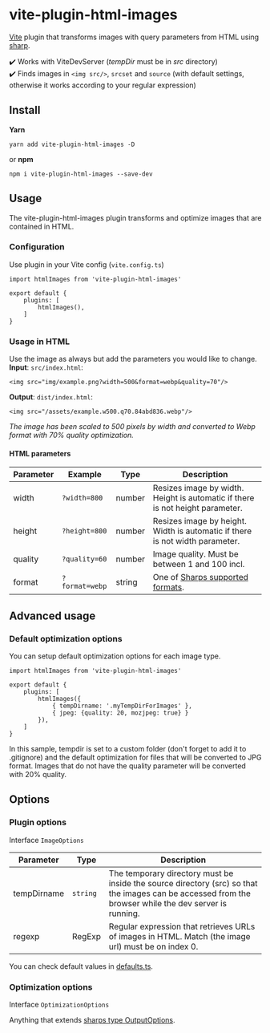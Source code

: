 # vite-plugin-html-images
[Vite](https://github.com/vitejs/vite) plugin that transforms images with query parameters from HTML using [sharp](https://github.com/lovell/sharp).

✔️ Works with ViteDevServer (*tempDir* must be in *src* directory)  
✔️ Finds images in `<img src/>`, `srcset` and `source` (with default settings, otherwise it works according to your regular expression)

## Install
**Yarn**
```
yarn add vite-plugin-html-images -D
```
or **npm**
```
npm i vite-plugin-html-images --save-dev
```

## Usage
The vite-plugin-html-images plugin transforms and optimize images that are contained in HTML.
### Configuration
Use plugin in your Vite config (`vite.config.ts`)
```
import htmlImages from 'vite-plugin-html-images'

export default {
    plugins: [
        htmlImages(),
    ]
}
```
### Usage in HTML
Use the image as always but add the parameters you would like to change.   
**Input**: `src/index.html`:
```
<img src="img/example.png?width=500&format=webp&quality=70"/>
```   
**Output**: `dist/index.html`:
```
<img src="/assets/example.w500.q70.84abd836.webp"/>
```
*The image has been scaled to 500 pixels by width and converted to Webp format with 70% quality optimization.*

#### HTML parameters
| Parameter | Example | Type  | Description |
| ----------- | -----------  | ----------- | ----------- |
| width | `?width=800` | number | Resizes image by width. Height is automatic if there is not height parameter.
| height | `?height=800` | number | Resizes image by height. Width is automatic if there is not width parameter.
| quality | `?quality=60` | number | Image quality. Must be between 1 and 100 incl.
| format | `?format=webp` | string | One of [Sharps supported formats](https://sharp.pixelplumbing.com/api-output).

## Advanced usage
### Default optimization options
You can setup default optimization options for each image type.
```
import htmlImages from 'vite-plugin-html-images'

export default {
    plugins: [
        htmlImages({
            { tempDirname: '.myTempDirForImages' },
            { jpeg: {quality: 20, mozjpeg: true} }
        }),
    ]
}
```
In this sample, tempdir is set to a custom folder (don't forget to add it to .gitignore) and the default optimization for files that will be converted to JPG format. Images that do not have the quality parameter will be converted with 20% quality.

## Options
### Plugin options
Interface `ImageOptions`

| Parameter | Type  | Description |
| ----------- | -----------  | ----------- |
| tempDirname | `string` | The temporary directory must be inside the source directory (src) so that the images can be accessed from the browser while the dev server is running.
| regexp   | RegExp  | Regular expression that retrieves URLs of images in HTML. Match (the image url) must be on index 0.

You can check default values in [defaults.ts](src/defaults.ts).

### Optimization options
Interface `OptimizationOptions`

Anything that extends [sharps type OutputOptions](https://github.com/DefinitelyTyped/DefinitelyTyped/blob/master/types/sharp/index.d.ts).